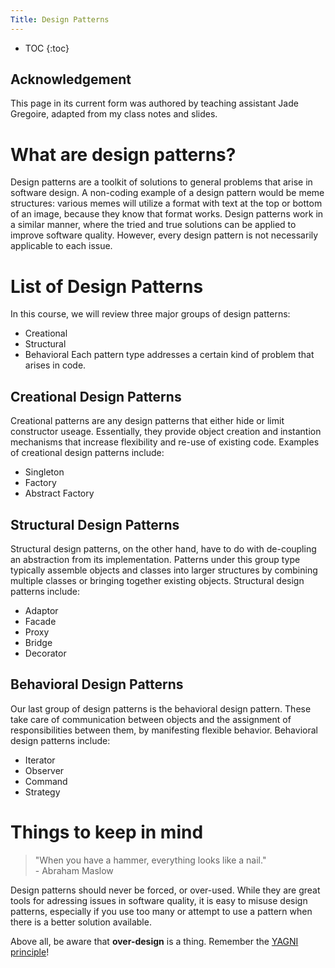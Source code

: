 ```yaml
---
Title: Design Patterns
---
```


* TOC
{:toc}

## Acknowledgement

This page in its current form was authored by teaching assistant Jade Gregoire, adapted from my class notes and slides.

# What are design patterns? 
Design patterns are a toolkit of solutions to general problems that arise in software design. A non-coding example of a design pattern would be meme structures: various memes will utilize a format with text at the top or bottom of an image, because they know that format works. Design patterns work in a similar manner, where the tried and true solutions can be applied to improve software quality. However, every design pattern is not necessarily applicable to each issue. 

# List of Design Patterns
In this course, we will review three major groups of design patterns: 
* Creational
* Structural
* Behavioral 
Each pattern type addresses a certain kind of problem that arises in code.

## Creational Design Patterns
Creational patterns are any design patterns that either hide or limit constructor useage. Essentially, they provide object creation and instantion mechanisms that increase flexibility and re-use of existing code. Examples of creational design patterns include:
* Singleton
* Factory
* Abstract Factory

## Structural Design Patterns
Structural design patterns, on the other hand, have to do with de-coupling an abstraction from its implementation. Patterns under this group type typically assemble objects and classes into larger structures by combining multiple classes or bringing together existing objects. Structural design patterns include: 
* Adaptor 
* Facade 
* Proxy
* Bridge
* Decorator

## Behavioral Design Patterns
Our last group of design patterns is the behavioral design pattern. These take care of communication between objects and the assignment of responsibilities between them, by manifesting flexible behavior. Behavioral design patterns include:
* Iterator
* Observer
* Command
* Strategy

# Things to keep in mind
> "When you have a hammer, everything looks like a nail." 
<br>- Abraham Maslow

Design patterns should never be forced, or over-used. While they are great tools for adressing issues in software quality, it is easy to misuse design patterns, especially if you use too many or attempt to use a pattern when there is a better solution available. 

Above all, be aware that **over-design** is a thing. Remember the [YAGNI principle](https://sde-coursepack.github.io/modules/design/Design-Principles/#yagni-principle)!